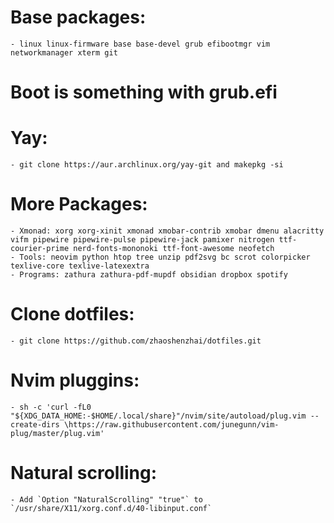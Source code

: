 # Base packages:
    - linux linux-firmware base base-devel grub efibootmgr vim networkmanager xterm git

# Boot is something with grub.efi

# Yay:
    - git clone https://aur.archlinux.org/yay-git and makepkg -si

# More Packages:
    - Xmonad: xorg xorg-xinit xmonad xmobar-contrib xmobar dmenu alacritty vifm pipewire pipewire-pulse pipewire-jack pamixer nitrogen ttf-courier-prime nerd-fonts-mononoki ttf-font-awesome neofetch
    - Tools: neovim python htop tree unzip pdf2svg bc scrot colorpicker texlive-core texlive-latexextra
    - Programs: zathura zathura-pdf-mupdf obsidian dropbox spotify

# Clone dotfiles:
    - git clone https://github.com/zhaoshenzhai/dotfiles.git

# Nvim pluggins:
    - sh -c 'curl -fL0 "${XDG_DATA_HOME:-$HOME/.local/share}"/nvim/site/autoload/plug.vim --create-dirs \https://raw.githubusercontent.com/junegunn/vim-plug/master/plug.vim'

# Natural scrolling: 
    - Add `Option "NaturalScrolling" "true"` to `/usr/share/X11/xorg.conf.d/40-libinput.conf`
